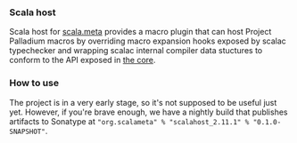 ### Scala host

Scala host for [scala.meta](http://scalameta.org) provides a
macro plugin that can host Project Palladium macros by overriding macro expansion hooks exposed
by scalac typechecker and wrapping scalac internal compiler data stuctures to conform to the API exposed in
[the core](https://github.com/scalameta/scalameta).

### How to use

The project is in a very early stage, so it's not supposed to be useful just yet. However, if you're brave enough, we have a nightly build that publishes artifacts to Sonatype at `"org.scalameta" % "scalahost_2.11.1" % "0.1.0-SNAPSHOT"`.
